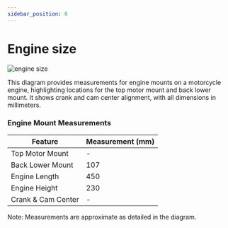 ```yaml
---
sidebar_position: 6
---
```


# Engine size

![engine size](../../static/img/pitbikeenginesize.png "engine size")

This diagram provides measurements for engine mounts on a motorcycle engine, highlighting locations for the top motor mount and back lower mount. It shows crank and cam center alignment, with all dimensions in millimeters.

### Engine Mount Measurements

| Feature              | Measurement (mm) |
|----------------------|------------------|
| Top Motor Mount      | -                |
| Back Lower Mount     | 107              |
| Engine Length        | 450              |
| Engine Height        | 230              |
| Crank & Cam Center   | -                |

Note: Measurements are approximate as detailed in the diagram.
